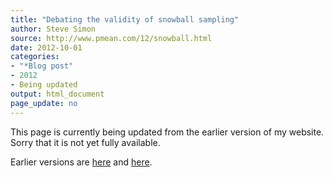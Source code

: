 ```yaml
---
title: "Debating the validity of snowball sampling"
author: Steve Simon
source: http://www.pmean.com/12/snowball.html
date: 2012-10-01
categories:
- "*Blog post"
- 2012
- Being updated
output: html_document
page_update: no
---
```


This page is currently being updated from the earlier version of my website. Sorry that it is not yet fully available.

<!---More--->

Earlier versions are [here][sim1] and [here][sim2].
 
[sim1]: http://www.pmean.com/12/snowball.html
[sim2]: http://new.pmean.com/snowball-sampling-debate/
